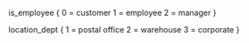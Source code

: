 is_employee {
    0 = customer
    1 = employee
    2 = manager
}

location_dept {
    1 = postal office
    2 = warehouse
    3 = corporate
}
